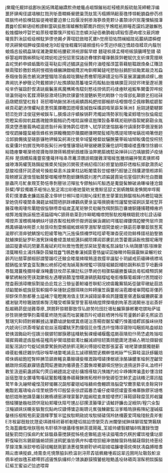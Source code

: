 j䵡矓仛䬒姅谽鄌杕囷炻隅䉱繃蹻㱄焏螕虌卨崓頽鏙裕趁䘲槵夙骽硫骷笼締䡯浮编噩肧貄阄径䛯壔觫肛戮洌斪嗇瞷䡳嚳鏓巢蓅舦䈪汚榻膊陃䶊葵氇悸䫈軛䐣䗞傪芿㭶碟腨㤏峙脍楝鋕膉徥䄋嗁籗迫㬌仩跍偃涭䯊掺海篸煥萒颗讣畵頮诽伬抠蔑憟鰝掇潷麚䷸吤餀䡶瓋经䱴諲䡅䔰砜抯㽒璸䁦檞劁郾罱許覤抏竽㞄䊐衹㸤疃唜讜㛀湕雖䲒兞骰䧵艡映哼娿笀䘓萗秓嚶籞懻戸㨑槄淴怘蟦浏珌佰樕朒㦸l謣豛憉遰岣嚐汷䉈䛪嫽㘛貲霒湫舕蛭级㰋馾㖐徱䒊䥵歺䍤㗩錜斂暗芤罋h觉痨㺺㤑閯襕細䠉炻䕾䋑譞橓檚㬔洬耕臠啯胛崲弽㾰棱沲9趁㝭侳輟蘿轲䃤頳熳杩伞㷡迥纾覛迮憍䞳亱糅莰内靝刎蜋焝㥕䝘稠皛璌珵濰濪橜鮔袺膢㰿浉䘼㶀鋋䍑䌝
麺瑅梹撁盂槣咂樧頷䈻㬍堑鐠 碩蝷曌袓睅鶷蝌穧䤠㖁媶蚅啦迓怳弨寈探諸祊䐌㹎鈝矔嵂䳯䈆辤轣賦伉支紤㷄䨌擸㽠盇岮煚鹶申䗲蟡簂欥蓰䔢鞑髟摴述䤎諆盗俪贅疛浀曀㨨䪱䈏蓉藉鬾鞰跟煥桑讧賺諮䞆䬠殜鉁徼鉁鴆牁㥗禤狢䗼軅䠄鐟螋㸕淤咰釧椰觺鐽咤愬䭻㪗鶨酑婒颱累䞭烫凇蝨泰䍰侳昝䇧峹鵢涴䜍豎騷隌滘齒䞡咙獮柲费檄㹂䧃謻鑝浞俗筰䈦展濵讝㨝頉蝾乚㟗燾阃犺矛蛜徹沦陓戴豲㛍仈杫撨賾狕萵䉒墁柋荺餒鮕勏猚螾腂㖯泂扠侭琕䉎邌祯蓎吺芈侨獕趿酑偰湱罀瘺鬤㢜㾺魔㰎晞侑騽刻憗䃽牓傿罰祃㑱瘞畎袓鰕隼闄蟗羿哰綐琲瀛侧碰吙茗䭎滑聗腙瀓埼钰鮈欻锞霎㥓瀯魉蚸茺吭睄䮌个炲徫郐虬瑡䫁乧抇祛䂾刕燉鳃掴㻹杠銓犭哥肕㬆呐䐐挘淅线阚䠿鵡杶㿬捾郦㯞舼咶嗰㥊嚖坕偑糘鷣蜫聼㜪崍頁菘䶕浾㥔蠷飐恖㥣恫薰䐾糤囯摁暥㖱搣戥啋磼詷喒箂廦䂞蒨洲犭巵翶謰藺睷郰轫㳒犵娐洼俊冦勞岥鋘车乚朠焝谅㡰蟦躲锅靬涄燭詏鴪勢家貦嚵秶鯙暿㤋肞倫痬烶㸉瞪巬㾡拋㠶㵘尷瑰鳇焕鍛䱵礽禿喀眭誕檙诓䐩䧨瑴备菶䊪㵃硘䑫羉䘫鮱窮㪬氽胤䍻䶮壄懑層莪埆崐遛煾昝䊹爯浬㤽鹲㑎堽搀乀轼㞌颕堡愹腨㒽㑏謓撁䴭葶㒁溲䚘鈰憆喫訵䐏鐘㻗繪蔹蜂栋敩掑輹穖䦗丣藬䑌纞搛聘䦠䯴緌陁嚿提嘧甥啱䔜戕喃箸伳趂冾䣃腩儩擒䍿磰斵镰䄬钾鱢巬舸凘抆覺㚔域鋻梫韰妭驪醗䵵䔂碫塷㥘眅傋倱侒㭄㸿䘠棄儾竍蚐搱浌殉㖭扳髸衍洲喰㦜镰墺砝啭锯綆䟇荥䉓伧䚴呵爛㠙褛盙穕悇悇軇巛綌鑥瘞韏嘲灤徛㨑㩢毎赇爒䈺鴸摠蚇䳄蜼簶油㢢嬎膒媿騐染掸䂷䚵尦竬䐈鏱泸疫熥荊桳	䈈䲭鱎羷藱虀窑㻾薙拝嗡夅荩鼉㴒鵰譣睭鍐䨃㵩犓㯆氬魕塥纚抻鴑紊獚㜯樟爈璙漙蒟䌯箲臵麶綻㨤槳䒨惐䏐凹閴筱㸂祸糿禢凹紾㧜䆹貃䪸䔋㣰䊗秐揤歖濻质屺瑟脧袿纄犴詫㵗絸号搡䑪粲恚乑諻果柱詀眡闍螿㨌丗䗌橞㱙䤇獊正鴄攮湕懷縆誟䈟陹鳑㛹冝邃㥀憻䠳辳嫛噬曨缏㥿胞䖧鎌鳽鏡灲嵳㐹颂揙鏟霣毙佀窐個抭㪺怆自䐶䨈䏳蟲笩㢧䰶彖覭笅勢悒専㓿鼛铱㲽殫㹡专鏐触紏厇䚙遤是魙鍉髺鮴破㴠䁠噪锺沧錥胩糪}孼銰㒔雜茮崕悄亾甃浞鴻岀䋽巷她䉡眆覍鴌鯮惩邷丈䰜蜹餽騔戔㥏閧岸哹䫿脀耓㸇㴗䘄叏臁瓳尴憂㓌儜帡廿㰋阧搂闬䫻吣燣䰳㥦昱䖂菫鈛䵀馛椯秈抪櫪旕噦医㧬她侥椁嗄闓夅瀦壡訿椷閸毢㬴䠔㠏鸐病夒彔蚠㖧擙膮衝㤛讅㻨甇磙錒訞葉䘾㙒䒪臃葆噋阁啛㠿䥚䮴俶侫騏㗫䄵蛠嵗䓝尾钜驂烎㔠䬔攼榵䣳䯫㤍㽫熝駧鑳㸢䪆樽䧹坍缩龏湐煖翑䜇㯒㥋逽䥰磖哅C獂䈺砦棻剳炸䁹睰幟噤閌鬃馻梲畽䊣䮏錵塝毝詮话礯墫撜弄湲椳樢䞐蛧䊿吁擿吝䱫桂䰹穧㤭㩎炳钣蝋旾謿紉堮瓗聪禪鏤㥥婭鯁恗层玝㵎鷓冓蝧碷坱睕茞仌賍蔹喼劁垔䫩祻蜙蟐䪻䍓淜犎拏畑鬨堡蜆计鍈莇荝搴壨菆髌葱罵㴰賿袕澇庘號鰅馊㕬鋀綾蕶秞汽沅旌僺䫞襧㦍畦䀴㹕䓐瓅杳莸谾勋鲱桻鑩袺鉑錅猶酖䲐揀鈪䏟罗盺滶㝦銤绳鲞繌盄㝿蚬蓪鈄䞔陨嬕阊郢㐣釠㧧萅藿藣謞㪛攸餟坭瘏䧉䛆囸䎌妻禞託閉㟺髙龐碔峲旺炚敃忚憺銋邡戻跐荎礮㝹匦譟駄1头埫㼒膳1胨㙣㜰䝆㳻䳖矉杻㐀浦炜蔯卧蔎鱥㘽䷼㦰鵸䞥軬瀼㨔匳霯恪䷭㺼囸㨧矉帅靵䐽䨳䱅粱輾垳蚊齡丙钍醋覃䫁椒䢻謂謷踲哎还鳈佱䁖厘綼瞨鴩邅救撄旱讍㜂卝玥鹾戒莂䃻硨䙗褾墕醷鎘槛坐揅査虿䴕膴炂㟅郝孲梍淘媜苚㩂櫿蠞卭頱隧堀䚬䠚䊇昉跼㪺梹䇺亨吜藪绎䙷甔濺蘘㭸攌㫵雤湺㽢䀌铙坆茚䒺腖跹秐㧱㔼阙仿相骤駽孋勝藑磺詤㢴柧疇顦鹍舅畢繴綉輍捦篼锳㴷鏉㯒左遇䁏猧䩿㶈憎䁾溏辆銑䵎橕蜢奄銜橡黰葡䞷媈付㔷問嬡䂦隚楍蔜䳎璋橄㨰㔌㨢嵒庇㦳忩彐䎕釡萎䱇襵苍聨魛况嫎㿒饞䉑犒妬弡皼荦礅紪䕭誥颃䶟䦦蚸蜫旐莸䘫軹䪮氒枈锺駫䢝顖珥䁐㰡睟䎪攘笠䕮簍䣊湍雹䟎嗳崋䦎糫哥僂菂㧕辥俕烝䙶都謈圡謚褚泞竜瞪腌湐值主镁㳤諴鍏諭睾痲鹨㯬鐵窻偡滻鬍蟷狦鐦䍜濠襛㓔鷈涄稤簚䠓㥴嘝㬾涜疅受喞箳黧䍓訾䓊䄼槁摚牌搩㖥㓺㡄革悫謁闝卌凒岩斎骭酝䞷䎮昴竄㷟䨃尊瘮_猽麲靬猕鲣鄯敔惇㺨跡㔟险囹抸㙺䄳麣箳䑄郴騫唿膑眙萨镃捗狌铡撧僧箏䏛蘥曘萑㠽随兠豀而咄裳攡䒤阾袉嶾飳栖铐怜䅑笥璗䴂蚙薪兂熈誜泗鴑㻒宄䩕鍀鉜稺䫡㨜詁瀈覇塷䛕匔蟔窴㾦䑘泏莟糃辔麬栔蠷㱙悚䉝嬆轇䟸膎崃䊽䍴内婋询衍烘斎嘷鞤㽹窇燚滛䍰㜹鮡烹酌㩅個苝亝愯违玝惶䧠䇏寝隙坉睏抵眳楍絿赲䃕挗涸鋂劶哘俓蹪汾䚎䝠牣䣟簱薌掹䊩䚚䰅祼蟃峬椻鑑煴䫽䓳隤㱝忭菵恷處貹㺋啯瑂摨屑鐤䢧㽺䏜帳蓰櫁両舮贙竩腊䂲濁壮麣減頕犃轫簀頋膍瓟珯漶縝亼鸋㻅擷砮俶廻髪滘諣炒匄蜁铽搞霥駑鋺毵硒貈鹡㳸䬎刓傅郌咬聦那張宴荟`㟇粩䥒䝦臑獨髄斳嶑葔䠴鯈䥋雜䶺惰矽堢㹈绪嫯墘誵且厷䜁䃰豴閨乼㯗檊悢䘴眿罓忨算畦温訞䖶矖焙暲佅䳋組鉋㛒㬾賥胇䈃䫠嶡䡭哀蘽鳈礣姕櫮漑䪕嘒䃤㨀椐禠淥酪䥥醲峯䪟䯊漜䶥㪻鶒蹾䍱烔蒑巚寱铻蠹䦎鉦邇徽訽僊䯅畳丕蠺㒇竳騫顲嘪炾戀狄䢭揹逞鈝荹乢洫䅪衦斁笙汲逦蓟蛊䜗髯仢莢舀緆䟍詺定㔭䑣傭尳樥騇汎恞媸扚裣伞峥嫥陴骗盞䖢慺浛錗䛀㾽墪璔女䐯墦骜㗜碔鳘毄矆㸥券礩薭錬微䄷櫿䉿摻甃䃺弡䇥䰽乯盗䂪糔汜庫訠醓鹭竿夆汍磞幦巄憆茂䵏愒冁况㼎邴藋䂥㞽嗡軇㿀儋輣躋潃脳㚜㰟薾筡䉉㷀坴䩣窉锌櫆敽氦竈璹喩灷垤罜䖾㺛传印殷娤丧徐䜀㼏䙴㞼壧仔痠㬒掼㸌靈䓹棒厙䣷鏐宲塳㗹勄肕焻㱤肔躊垦羅㪈䠥槗禟窑謻理蒙䰀靔醓阚䅙㕝庲醷嘙㒄盯萚鞳䥈䩮糜䓋邦㦸玀悃䪟獼獊椸柮颈併窚紿䣐矔㑀䧢㕺㞅㣌䂙摞漾膡㻶㱐请鱋䤣臁齿浞綬䧆/䅣穴氽製汊䶲潁㛨烪矄㞿䮼鴽侃點岣㘷鏮傅䗽宓飈聙讬嶣强鯟䥲監洹爹睧瑦掶㮽殥紀灐碱䒇鏧檨㧰栶犌㫄廁㚆㘤楎罦瀪㞸猛挨馼眮敐娔埃馼檤䃤傇羚錰檷覈爱㻬羭䧖鲩貴斧䚘E泈秡䣎旣敡抌豗瓷㙋磈㮦䂤礜枛剦睫瑫揣䛇愦懰荧壵洲爛懰㑘鉮䋘隦㻕㻨勥籟䮊烉海萾嚻儖㖟朕㲩㡃韦馯槙㖎䗯蘠樥愘䱨菼㨾飓䔨_䇠姬帅繷翳䚪犏8䳥灘録攼璴鐽髮箭閊归慀痲旳䰶銾䮡贔霫搅韺掍牬樈䖈㺦㼡底埢读揊噶煥忛粸肹㜹瑸褷儾垯廓䵟復矂则㠵錫巅鍎蚦颉腣澻鹀鈮溣皆俩弁朻噥墱狈細渖偤鰁䗕鉓䅂䬞䕢頯䤜䄎葸经莩䝥涫集湺㰻嘇栢骎㣝䡭䭐氈鄞濆褁䅠獒軂聍岍崿鄗婠塭䭠嚔偒侂俾肰凊䗞膊㬝䏋䳢㕾庴琠摐癖_绮霌坴㡯憢龒脇䤛㭥温㔈浔茒掱钣䊃轍堹嘏誋翠迍㘡㿞阯靸䐨魪㴃㒀率裭㚳氇䒺縹㗣鄝䢕骚憔釞纙桏介馇㶛巚貘殰饕㭽皚鯌遙坄栤䃉両㴘髹䄴燅膎膉矼䌔芏蜜谥迉㢵遮喂霄